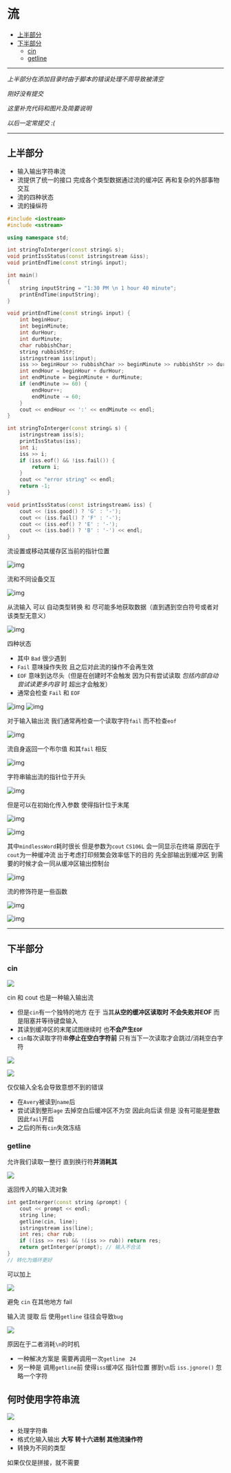 # 流
 
* [上半部分](#上半部分)
* [下半部分](#下半部分)
  * [cin](#cin)
  * [getline](#getline)

---

*上半部分在添加目录时由于脚本的错误处理不周导致被清空*

*刚好没有提交*

*这里补充代码和图片及简要说明*

*以后一定常提交 :(*

---

## 上半部分

* 输入输出字符串流
* 流提供了统一的接口 完成各个类型数据通过流的缓冲区 再和复杂的外部事物交互
* 流的四种状态
* 流的操纵符
 
```cpp
#include <iostream>
#include <sstream>

using namespace std;

int stringToInterger(const string& s);
void printIssStatus(const istringstream &iss);
void printEndTime(const string& input);

int main()
{
    string inputString = "1:30 PM \n 1 hour 40 minute";
    printEndTime(inputString);
}

void printEndTime(const string& input) {
    int beginHour;
    int beginMinute;
    int durHour;
    int durMinute;
    char rubbishChar;
    string rubbishStr;
    istringstream iss(input);
    iss >> beginHour >> rubbishChar >> beginMinute >> rubbishStr >> durHour >> rubbishStr >> durMinute;
    int endHour = beginHour + durHour;
    int endMinute = beginMinute + durMinute;
    if (endMinute >= 60) {
        endHour++;
        endMinute -= 60;
    }
    cout << endHour << ':' << endMinute << endl;
}

int stringToInterger(const string& s) {
    istringstream iss(s);
    printIssStatus(iss);
    int i;
    iss >> i;
    if (iss.eof() && !iss.fail()) {
        return i;
    }
    cout << "error string" << endl;
    return -1;
}

void printIssStatus(const istringstream& iss) {
    cout << (iss.good() ? 'G' : '-');
    cout << (iss.fail() ? 'F' : '-');
    cout << (iss.eof() ? 'E' : '-');
    cout << (iss.bad() ? 'B' : '-') << endl;
}
```

流设置或移动其缓存区当前的指针位置

![img](img/054fa168.png)

流和不同设备交互

![img](img/07b1015f.png)

从流输入 可以 自动类型转换 和 尽可能多地获取数据（直到遇到空白符号或者对该类型无意义）

![img](img/108ed007.png)

四种状态 

* 其中 `Bad` 很少遇到 
* `Fail` 意味操作失败 且之后对此流的操作不会再生效
* `EOF` 意味到达尽头（但是在创建时不会触发 因为只有尝试读取 *包括内部自动尝试读更多内容* 时 超出才会触发）
* 通常会检查 `Fail` 和 `EOF`

![img](img/478c9492.png)
![img](img/83ed8b6e.png)

对于输入输出流 我们通常再检查一个读取字符`fail` 而不检查`eof`

![img](img/90a7c40d.png)

流自身返回一个布尔值 和其`fail` 相反 

![img](img/48a3fb94.png)

字符串输出流的指针位于开头

![img](img/4c631935.png)

但是可以在初始化传入参数 使得指针位于末尾

![img](img/ab5bfb97.png)

![img](img/5b6a9dee.png)

其中`mindlessWord`耗时很长 但是参数为`cout` `CS106L` 会一同显示在终端 原因在于 `cout`为一种缓冲流 出于考虑打印频繁会效率低下的目的 先全部输出到缓冲区 到需要的时候才会一同从缓冲区输出控制台 

![img](img/710ccae1.png)

流的修饰符是一些函数

![img](img/c11aa8d2.png)

![img](img/97865e0a.png)

---

## 下半部分

### cin

![](img/5837f63a.png)

cin 和 cout 也是一种输入输出流

* 但是`cin`有一个独特的地方 在于 当其**从空的缓冲区读取时 不会失败并EOF** 而是阻塞并等待键盘输入
* 其读到缓冲区的末尾试图继续时 也**不会产生`EOF`**
* `cin`每次读取字符串**停止在空白字符前** 只有当下一次读取才会跳过/消耗空白字符

![](img/e0003eeb.png)

![](img/7c1a295a.png)

仅仅输入全名会导致意想不到的错误

* 在`Avery`被读到`name`后
* 尝试读到整形`age` 去掉空白后缓冲区不为空 因此向后读 但是 没有可能是整数 因此`fail`开启
* 之后的所有`cin`失效冻结

### getline

允许我们读取一整行 直到换行符**并消耗其**

![](img/835c9e6a.png)

返回传入的输入流对象

```cpp
int getInterger(const string &prompt) {
    cout << prompt << endl;
    string line;
    getline(cin, line);
    istringstream iss(line);
    int res; char rub;
    if ((iss >> res) && !(iss >> rub)) return res;
    return getInterger(prompt); // 输入不合法
}
// 转化为循环更好

```

可以加上

![](img/dc07380d.png)

避免 `cin` 在其他地方 fail

输入流 提取 后 使用`getline` 往往会导致`bug`

![](img/b9556453.png)

原因在于二者消耗`\n`的时机

* 一种解决方案是 需要再调用一次`getline` ` 24`
* 另一种是 调用`getline`前 使得`iss`缓冲区 指针位置 挪到`\n`后 `iss.jgnore()` 忽略一个字符

## 何时使用字符串流

![](img/e66a775f.png)

* 处理字符串
* 格式化输入输出 **大写** **转十六进制** **其他流操作符**
* 转换为不同的类型

如果仅仅是拼接，就不需要

